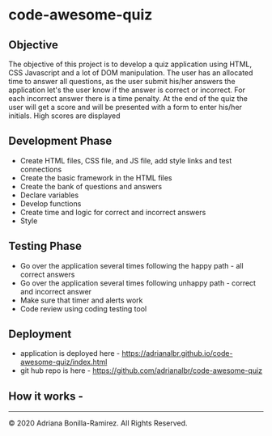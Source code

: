 # code-awesome-quiz

## Objective

The objective of this project is to develop a quiz application using HTML, CSS Javascript and a lot of DOM manipulation.
The user has an allocated time to answer all questions, as the user submit his/her answers the application let's the user know if the answer is correct or incorrect. For each incorrect answer there is a time penalty. At the end of the quiz the user will get a score and will be presented with a form to enter his/her initials. High scores are displayed

## Development Phase
- Create HTML files, CSS file, and JS file, add style links and test connections
- Create the basic framework in the HTML files
- Create the bank of questions and answers
- Declare variables
- Develop functions
- Create time and logic for correct and incorrect answers
- Style

## Testing Phase
- Go over the application several times following the happy path - all correct answers
- Go over the application several times following unhappy path - correct and incorrect answer
- Make sure that timer and alerts work
- Code review using coding testing tool

## Deployment
- application is deployed here - https://adrianalbr.github.io/code-awesome-quiz/index.html
- git hub repo is here - https://github.com/adrianalbr/code-awesome-quiz

## How it works - 






- - -
© 2020 Adriana Bonilla-Ramirez. All Rights Reserved.
